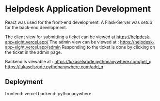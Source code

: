 # Helpdesk Application Development

React was used for the front-end development.
A Flask-Server was setup for the back-end development.

The client view for submitting a ticket can be viewed at https://helpdesk-app-eight.vercel.app/
The admin view can be viewed at : https://helpdesk-app-eight.vercel.app/admin
Responding to the ticket is done by clicking on the ticket in the admin page. 


Backend is viewable at : 
https://lukaselsrode.pythonanywhere.com/get_q
https://lukaselsrode.pythonanywhere.com/add_q


## Deployment
frontend: vercel
backend: pythonanywhere